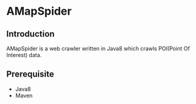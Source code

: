 # AMapSpider

## Introduction
AMapSpider is a web crawler written in Java8 which crawls POI(Point Of Interest) data. 

## Prerequisite
* Java8
* Maven